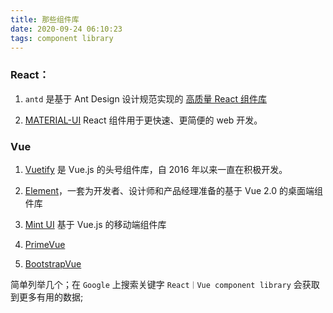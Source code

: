 ```yaml
---
title: 那些组件库
date: 2020-09-24 06:10:23
tags: component library
---
```

### React：
1. `antd` 是基于 Ant Design 设计规范实现的 [高质量 React 组件库](https://ant.design/components/overview-cn/)

2. [MATERIAL-UI](https://material-ui.com) React 组件用于更快速、更简便的 web 开发。



### Vue

1. [Vuetify](https://vuetifyjs.com) 是 Vue.js 的头号组件库，自 2016 年以来一直在积极开发。

2. [Element](https://element.eleme.cn)，一套为开发者、设计师和产品经理准备的基于 Vue 2.0 的桌面端组件库

3. [Mint UI](http://mint-ui.github.io) 基于 Vue.js 的移动端组件库

4. [PrimeVue](https://athemes.com)

5. [BootstrapVue](https://bootstrap-vue.org)


简单列举几个；在 `Google` 上搜索关键字 `React｜Vue component library` 会获取到更多有用的数据;